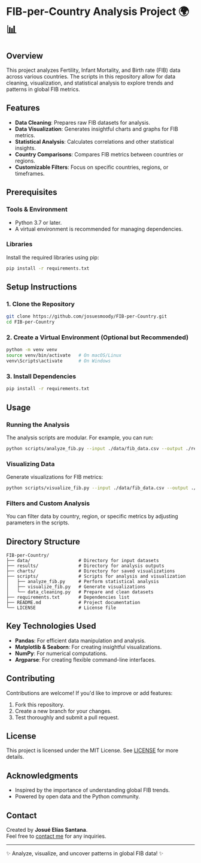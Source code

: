 
# FIB-per-Country Analysis Project 🌍📊

## Overview
This project analyzes Fertility, Infant Mortality, and Birth rate (FIB) data across various countries. 
The scripts in this repository allow for data cleaning, visualization, and statistical analysis to explore trends 
and patterns in global FIB metrics.

## Features
- **Data Cleaning**: Prepares raw FIB datasets for analysis.
- **Data Visualization**: Generates insightful charts and graphs for FIB metrics.
- **Statistical Analysis**: Calculates correlations and other statistical insights.
- **Country Comparisons**: Compares FIB metrics between countries or regions.
- **Customizable Filters**: Focus on specific countries, regions, or timeframes.

## Prerequisites

### Tools & Environment
- Python 3.7 or later.
- A virtual environment is recommended for managing dependencies.

### Libraries
Install the required libraries using pip:
```bash
pip install -r requirements.txt
```

## Setup Instructions

### 1. Clone the Repository
```bash
git clone https://github.com/josuesmoody/FIB-per-Country.git
cd FIB-per-Country
```

### 2. Create a Virtual Environment (Optional but Recommended)
```bash
python -m venv venv
source venv/bin/activate   # On macOS/Linux
venv\Scripts\activate      # On Windows
```

### 3. Install Dependencies
```bash
pip install -r requirements.txt
```

## Usage

### Running the Analysis
The analysis scripts are modular. For example, you can run:
```bash
python scripts/analyze_fib.py --input ./data/fib_data.csv --output ./results/fib_analysis_report.csv
```

### Visualizing Data
Generate visualizations for FIB metrics:
```bash
python scripts/visualize_fib.py --input ./data/fib_data.csv --output ./charts/
```

### Filters and Custom Analysis
You can filter data by country, region, or specific metrics by adjusting parameters in the scripts.

## Directory Structure
```
FIB-per-Country/
├── data/                  # Directory for input datasets
├── results/               # Directory for analysis outputs
├── charts/                # Directory for saved visualizations
├── scripts/               # Scripts for analysis and visualization
│   ├── analyze_fib.py     # Perform statistical analysis
│   ├── visualize_fib.py   # Generate visualizations
│   └── data_cleaning.py   # Prepare and clean datasets
├── requirements.txt       # Dependencies list
├── README.md              # Project documentation
└── LICENSE                # License file
```

## Key Technologies Used

- **Pandas**: For efficient data manipulation and analysis.
- **Matplotlib & Seaborn**: For creating insightful visualizations.
- **NumPy**: For numerical computations.
- **Argparse**: For creating flexible command-line interfaces.

## Contributing

Contributions are welcome! If you'd like to improve or add features:
1. Fork this repository.
2. Create a new branch for your changes.
3. Test thoroughly and submit a pull request.

## License

This project is licensed under the MIT License. See [LICENSE](LICENSE) for more details.

## Acknowledgments

- Inspired by the importance of understanding global FIB trends.
- Powered by open data and the Python community.

## Contact

Created by **Josué Elías Santana**.  
Feel free to [contact me](https://www.linkedin.com/in/josue-santana/) for any inquiries.

---
✨ Analyze, visualize, and uncover patterns in global FIB data! ✨
